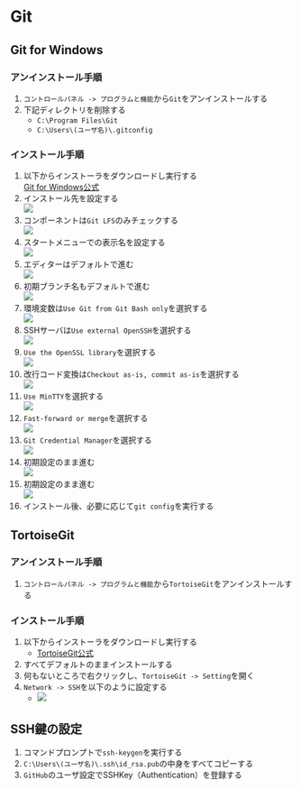 # Git
## Git for Windows
### アンインストール手順
1. `コントロールパネル -> プログラムと機能`から`Git`をアンインストールする
1. 下記ディレクトリを削除する
    * `C:\Program Files\Git`
    * `C:\Users\(ユーザ名)\.gitconfig`

### インストール手順
1. 以下からインストーラをダウンロードし実行する  
    [Git for Windows公式](https://gitforwindows.org/)  
1. インストール先を設定する  
    ![](./img/1.png)  
1. コンポーネントは`Git LFS`のみチェックする  
    ![](./img/2.png)  
1. スタートメニューでの表示名を設定する  
    ![](./img/3.png)  
1. エディターはデフォルトで進む  
    ![](./img/4.png)  
1. 初期ブランチ名もデフォルトで進む  
    ![](./img/5.png)  
1. 環境変数は`Use Git from Git Bash only`を選択する  
    ![](./img/6.png)  
1. SSHサーバは`Use external OpenSSH`を選択する  
    ![](./img/7.png)  
1. `Use the OpenSSL library`を選択する  
    ![](./img/8.png)  
1. 改行コード変換は`Checkout as-is, commit as-is`を選択する  
    ![](./img/9.png)  
1. `Use MinTTY`を選択する  
    ![](./img/10.png)  
1. `Fast-forward or merge`を選択する  
    ![](./img/11.png)  
1. `Git Credential Manager`を選択する  
    ![](./img/12.png)  
1. 初期設定のまま進む  
    ![](./img/13.png)  
1. 初期設定のまま進む  
    ![](./img/14.png)  
1. インストール後、必要に応じて`git config`を実行する  

## TortoiseGit
### アンインストール手順
1. `コントロールパネル -> プログラムと機能`から`TortoiseGit`をアンインストールする

### インストール手順
1. 以下からインストーラをダウンロードし実行する
    * [TortoiseGit公式](https://tortoisegit.org/download/)
1. すべてデフォルトのままインストールする
1. 何もないところで右クリックし、`TortoiseGit -> Setting`を開く
1. `Network -> SSH`を以下のように設定する
    * ![](./img/16.png)

## SSH鍵の設定
1. コマンドプロンプトで`ssh-keygen`を実行する
1. `C:\Users\(ユーザ名)\.ssh\id_rsa.pub`の中身をすべてコピーする
1. `GitHub`のユーザ設定でSSHKey（Authentication）を登録する
